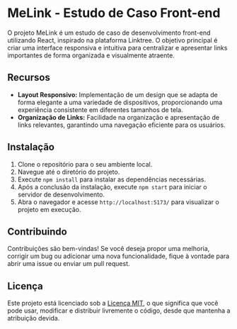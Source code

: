 
# MeLink - Estudo de Caso Front-end

O projeto MeLink é um estudo de caso de desenvolvimento front-end utilizando React, inspirado na plataforma Linktree. O objetivo principal é criar uma interface responsiva e intuitiva para centralizar e apresentar links importantes de forma organizada e visualmente atraente.

## Recursos

- **Layout Responsivo:** Implementação de um design que se adapta de forma elegante a uma variedade de dispositivos, proporcionando uma experiência consistente em diferentes tamanhos de tela.
- **Organização de Links:** Facilidade na organização e apresentação de links relevantes, garantindo uma navegação eficiente para os usuários.

## Instalação

1. Clone o repositório para o seu ambiente local.
2. Navegue até o diretório do projeto.
3. Execute `npm install` para instalar as dependências necessárias.
4. Após a conclusão da instalação, execute `npm start` para iniciar o servidor de desenvolvimento.
5. Abra o navegador e acesse `http://localhost:5173/` para visualizar o projeto em execução.

## Contribuindo

Contribuições são bem-vindas! Se você deseja propor uma melhoria, corrigir um bug ou adicionar uma nova funcionalidade, fique à vontade para abrir uma issue ou enviar um pull request.

## Licença

Este projeto está licenciado sob a [Licença MIT](LICENSE), o que significa que você pode usar, modificar e distribuir livremente o código, desde que mantenha a atribuição devida.
